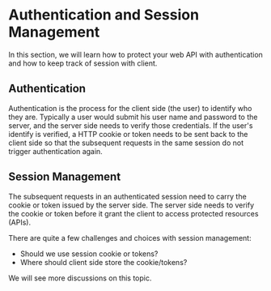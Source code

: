 # Authentication and Session Management

In this section, we will learn how to protect your web API with authentication and how to keep track of session with client.

## Authentication

Authentication is the process for the client side (the user) to identify who they are. Typically a user would submit his user name and password to the server, and the server side needs to verify those credentials. If the user's identify is verified, a HTTP cookie or token needs to be sent back to the client side so that the subsequent requests in the same session do not trigger authentication again.

## Session Management

The subsequent requests in an authenticated session need to carry the cookie or token issued by the server side. The server side needs to verify the cookie or token before it grant the client to access protected resources (APIs).

There are quite a few challenges and choices with session management:

- Should we use session cookie or tokens?
- Where should client side store the cookie/tokens?

We will see more discussions on this topic.

